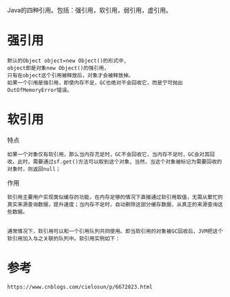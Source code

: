 

Java的四种引用。包括：强引用，软引用，弱引用，虚引用。

# 强引用

    默认的Object object=new Object()的形式中,
    object即是对象new Object()的强引用，
    只有在object这个引用被释放后，对象才会被释放掉。
    如果一个引用是强引用，即使内存不足，GC也绝对不会回收它，而是宁可抛出OutOfMemoryError错误。
    
    
#  软引用

特点
    
    如果一个对象仅有软引用，那么当内存充足时，GC不会回收它，当内存不足时，GC会对其回收。此时，需要通过sf.get()方法可以取到这个对象，当然，当这个对象被标记为需要回收的对象时，则返回null；

作用

    软引用主要用户实现类似缓存的功能，在内存足够的情况下直接通过软引用取值，无需从繁忙的真实来源查询数据，提升速度；当内存不足时，自动删除这部分缓存数据，从真正的来源查询这些数据。


    通常情况下，软引用可以和一个引用队列共同使用。即当软引用的对象被GC回收后，JVM把这个软引用加入与之关联的队列中。软引用实例如下：
    
      
# 参考

    https://www.cnblogs.com/cielosun/p/6672823.html      
